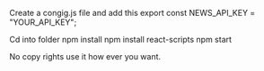 Create a congig.js file and add this
export const NEWS_API_KEY = "YOUR_API_KEY";

Cd into folder
npm install
npm install react-scripts
npm start

No copy rights use it how ever you want.